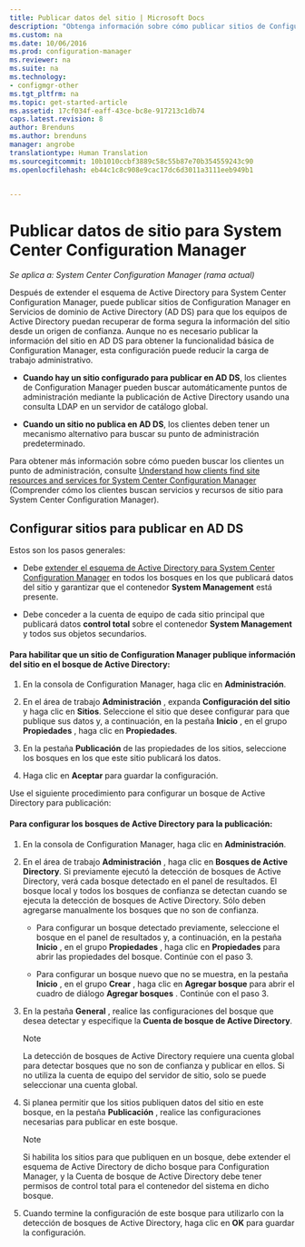 ```yaml
---
title: Publicar datos del sitio | Microsoft Docs
description: "Obtenga información sobre cómo publicar sitios de Configuration Manager en Servicios de dominio de Active Directory."
ms.custom: na
ms.date: 10/06/2016
ms.prod: configuration-manager
ms.reviewer: na
ms.suite: na
ms.technology:
- configmgr-other
ms.tgt_pltfrm: na
ms.topic: get-started-article
ms.assetid: 17cf034f-eaff-43ce-bc8e-917213c1db74
caps.latest.revision: 8
author: Brenduns
ms.author: brenduns
manager: angrobe
translationtype: Human Translation
ms.sourcegitcommit: 10b1010ccbf3889c58c55b87e70b354559243c90
ms.openlocfilehash: eb44c1c8c908e9cac17dc6d3011a3111eeb949b1


---
```

# <a name="publish-site-data-for-system-center-configuration-manager"></a>Publicar datos de sitio para System Center Configuration Manager

*Se aplica a: System Center Configuration Manager (rama actual)*

Después de extender el esquema de Active Directory para System Center Configuration Manager, puede publicar sitios de Configuration Manager en Servicios de dominio de Active Directory (AD DS) para que los equipos de Active Directory puedan recuperar de forma segura la información del sitio desde un origen de confianza. Aunque no es necesario publicar la información del sitio en AD DS para obtener la funcionalidad básica de Configuration Manager, esta configuración puede reducir la carga de trabajo administrativo.  

-   **Cuando hay un sitio configurado para publicar en AD DS**, los clientes de Configuration Manager pueden buscar automáticamente puntos de administración mediante la publicación de Active Directory usando una consulta LDAP en un servidor de catálogo global.  

-   **Cuando un sitio no publica en AD DS**, los clientes deben tener un mecanismo alternativo para buscar su punto de administración predeterminado.  

Para obtener más información sobre cómo pueden buscar los clientes un punto de administración, consulte [Understand how clients find site resources and services for System Center Configuration Manager](../../../../core/plan-design/hierarchy/understand-how-clients-find-site-resources-and-services.md) (Comprender cómo los clientes buscan servicios y recursos de sitio para System Center Configuration Manager).  

## <a name="configure-sites-to-publish-to-ad-ds"></a>Configurar sitios para publicar en AD DS  
 Estos son los pasos generales:  

-   Debe [extender el esquema de Active Directory para System Center Configuration Manager](../../../../core/plan-design/network/extend-the-active-directory-schema.md) en todos los bosques en los que publicará datos del sitio y garantizar que el contenedor **System Management** está presente.  

-   Debe conceder a la cuenta de equipo de cada sitio principal que publicará datos   **control total** sobre el contenedor **System Management** y todos sus objetos secundarios.  

#### <a name="to-enable-a-configuration-manager-site-to-publish-site-information-to-active-directory-forest"></a>Para habilitar que un sitio de Configuration Manager publique información del sitio en el bosque de Active Directory:  

1.  En la consola de Configuration Manager, haga clic en **Administración**.  

2.  En el área de trabajo **Administración** , expanda **Configuración del sitio** y haga clic en **Sitios**. Seleccione el sitio que desee configurar para que publique sus datos y, a continuación, en la pestaña **Inicio** , en el grupo **Propiedades** , haga clic en **Propiedades**.  

3.  En la pestaña **Publicación** de las propiedades de los sitios, seleccione los bosques en los que este sitio publicará los datos.  

4.  Haga clic en **Aceptar** para guardar la configuración.  

 Use el siguiente procedimiento para configurar un bosque de Active Directory para publicación:  

#### <a name="to-configure-active-directory-forests-for-publishing"></a>Para configurar los bosques de Active Directory para la publicación:  

1.  En la consola de Configuration Manager, haga clic en **Administración**.  

2.  En el área de trabajo **Administración** , haga clic en **Bosques de Active Directory**. Si previamente ejecutó la detección de bosques de Active Directory, verá cada bosque detectado en el panel de resultados. El bosque local y todos los bosques de confianza se detectan cuando se ejecuta la detección de bosques de Active Directory. Sólo deben agregarse manualmente los bosques que no son de confianza.  

    -   Para configurar un bosque detectado previamente, seleccione el bosque en el panel de resultados y, a continuación, en la pestaña **Inicio** , en el grupo **Propiedades** , haga clic en **Propiedades** para abrir las propiedades del bosque. Continúe con el paso 3.  

    -   Para configurar un bosque nuevo que no se muestra, en la pestaña **Inicio** , en el grupo **Crear** , haga clic en **Agregar bosque** para abrir el cuadro de diálogo **Agregar bosques** . Continúe con el paso 3.  

3.  En la pestaña **General** , realice las configuraciones del bosque que desea detectar y especifique la **Cuenta de bosque de Active Directory**.  

    > [!NOTE]  
    >  La detección de bosques de Active Directory requiere una cuenta global para detectar bosques que no son de confianza y publicar en ellos. Si no utiliza la cuenta de equipo del servidor de sitio, solo se puede seleccionar una cuenta global.  

4.  Si planea permitir que los sitios publiquen datos del sitio en este bosque, en la pestaña **Publicación** , realice las configuraciones necesarias para publicar en este bosque.  

    > [!NOTE]  
    >  Si habilita los sitios para que publiquen en un bosque, debe extender el esquema de Active Directory de dicho bosque para Configuration Manager, y la Cuenta de bosque de Active Directory debe tener permisos de control total para el contenedor del sistema en dicho bosque.  

5.  Cuando termine la configuración de este bosque para utilizarlo con la detección de bosques de Active Directory, haga clic en **OK** para guardar la configuración.  



<!--HONumber=Dec16_HO3-->


